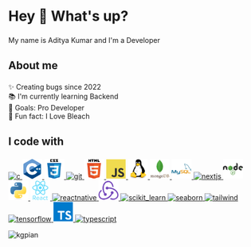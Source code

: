 <h1 align="left">Hey 👋 What's up?</h1>

###

<p align="left">My name is Aditya Kumar and I'm a Developer</p>

###

<h2 align="left">About me</h2>

###

<p align="left">✨ Creating bugs since 2022<br>📚 I'm currently learning Backend<br>🎯 Goals: Pro Developer<br>🎲 Fun fact: I Love Bleach</p>

###

<h2 align="left">I code with</h2>

###

<div align="left">
  
 <a href="https://www.cprogramming.com/" target="_blank" rel="noreferrer">
 <img src="https://camo.githubusercontent.com/ceb295afc131778d7a9bcf9d9e9f5d5d2ab65dcd5bd4f4caf16a085b70c60731/68747470733a2f2f747365332e6d6d2e62696e672e6e65742f74683f69643d4f49502e7276756a594b4f546d2d2d5654334b545a775633786748614861267069643d417069" alt="c" width="40" height="40"/>
 </a> 
 <a href="https://www.w3schools.com/cpp/" target="_blank" rel="noreferrer"> 
   <img src="https://raw.githubusercontent.com/devicons/devicon/master/icons/cplusplus/cplusplus-original.svg" alt="cplusplus" width="40" height="40"/>
 </a> 
 <a href="https://www.w3schools.com/css/" target="_blank" rel="noreferrer"> 
   <img src="https://raw.githubusercontent.com/devicons/devicon/master/icons/css3/css3-original-wordmark.svg" alt="css3" width="40" height="40"/>
 </a> 
 <a href="https://git-scm.com/" target="_blank" rel="noreferrer">
   <img src="https://www.vectorlogo.zone/logos/git-scm/git-scm-icon.svg" alt="git" width="40" height="40"/> </a> 
  <a href="https://www.w3.org/html/" target="_blank" rel="noreferrer">
    <img src="https://raw.githubusercontent.com/devicons/devicon/master/icons/html5/html5-original-wordmark.svg" alt="html5" width="40" height="40"/>
  </a> 
   <a href="https://developer.mozilla.org/en-US/docs/Web/JavaScript" target="_blank" rel="noreferrer"> 
     <img src="https://raw.githubusercontent.com/devicons/devicon/master/icons/javascript/javascript-original.svg" alt="javascript" width="40" height="40"/> 
   </a> 
   <a href="https://www.linux.org/" target="_blank" rel="noreferrer"> 
     <img src="https://raw.githubusercontent.com/devicons/devicon/master/icons/linux/linux-original.svg" alt="linux" width="40" height="40"/> 
   </a> 
   <a href="https://www.mongodb.com/" target="_blank" rel="noreferrer"> 
     <img src="https://raw.githubusercontent.com/devicons/devicon/master/icons/mongodb/mongodb-original-wordmark.svg" alt="mongodb" width="40" height="40"/> 
   </a> 
   <a href="https://www.mysql.com/" target="_blank" rel="noreferrer"> 
     <img src="https://raw.githubusercontent.com/devicons/devicon/master/icons/mysql/mysql-original-wordmark.svg" alt="mysql" width="40" height="40"/> 
   </a> 
   <a href="https://nextjs.org/" target="_blank" rel="noreferrer"> 
     <img src="https://cdn.worldvectorlogo.com/logos/nextjs-2.svg" alt="nextjs" width="40" height="40"/> 
   </a> 
   <a href="https://nodejs.org" target="_blank" rel="noreferrer"> 
     <img src="https://raw.githubusercontent.com/devicons/devicon/master/icons/nodejs/nodejs-original-wordmark.svg" alt="nodejs" width="40" height="40"/> 
   </a> 
  <a href="https://www.python.org" target="_blank" rel="noreferrer"> 
    <img src="https://raw.githubusercontent.com/devicons/devicon/master/icons/python/python-original.svg" alt="python" width="40" height="40"/> 
  </a> 
   <a href="https://reactjs.org/" target="_blank" rel="noreferrer">
     <img src="https://raw.githubusercontent.com/devicons/devicon/master/icons/react/react-original-wordmark.svg" alt="react" width="40" height="40"/>
   </a> 
   <a href="https://reactnative.dev/" target="_blank" rel="noreferrer"> 
     <img src="https://reactnative.dev/img/header_logo.svg" alt="reactnative" width="40" height="40"/> 
   </a> 
    <a href="https://redux.js.org" target="_blank" rel="noreferrer"> 
      <img src="https://raw.githubusercontent.com/devicons/devicon/master/icons/redux/redux-original.svg" alt="redux" width="40" height="40"/> 
    </a> 
   <a href="https://scikit-learn.org/" target="_blank" rel="noreferrer"> 
     <img src="https://upload.wikimedia.org/wikipedia/commons/0/05/Scikit_learn_logo_small.svg" alt="scikit_learn" width="40" height="40"/> 
   </a> 
   <a href="https://seaborn.pydata.org/" target="_blank" rel="noreferrer"> 
     <img src="https://seaborn.pydata.org/_images/logo-mark-lightbg.svg" alt="seaborn" width="40" height="40"/> 
   </a> 
    <a href="https://tailwindcss.com/" target="_blank" rel="noreferrer"> 
      <img src="https://www.vectorlogo.zone/logos/tailwindcss/tailwindcss-icon.svg" alt="tailwind" width="40" height="40"/> 
    </a> 
    <a href="https://www.tensorflow.org" target="_blank" rel="noreferrer"> 
      <img src="https://www.vectorlogo.zone/logos/tensorflow/tensorflow-icon.svg" alt="tensorflow" width="40" height="40"/> 
    </a> 
    <a href="https://www.typescriptlang.org/" target="_blank" rel="noreferrer"> <img src="https://raw.githubusercontent.com/devicons/devicon/master/icons/typescript/typescript-original.svg" alt="typescript" width="40" height="40"/> </a>  
    <a href="https://www.rust-lang.org/" target="_blank" rel="noreferrer"> <img src="https://www.rust-lang.org/logos/rust-logo-blk.svg" alt="typescript" width="40" height="40"/> </a>
    </p>
<p><img align="center" src="https://github-readme-stats.vercel.app/api/top-langs?username=unsortedkgpian&show_icons=true&remove=python&layout=compact" alt="kgpian" /></p>

  
</div>

###

